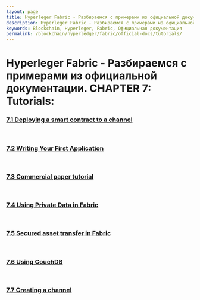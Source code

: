 ```yaml
---
layout: page
title: Hyperleger Fabric - Разбираемся с примерами из официальной документации
description: Hyperleger Fabric - Разбираемся с примерами из официальной документации
keywords: Blockchain, Hyperleger, Fabric, Официальная документация
permalink: /blockchain/hyperledger/fabric/official-docs/tutorials/
---
```


# Hyperleger Fabric - Разбираемся с примерами из официальной документации. CHAPTER 7: Tutorials:

### [7.1 Deploying a smart contract to a channel](/blockchain/hyperledger/fabric/official-docs/tutorials/deploying-a-smart-contract-to-a-channel/)

<br/>

### [7.2 Writing Your First Application](/blockchain/hyperledger/fabric/official-docs/tutorials/writing-your-first-application/)

<br/>

### [7.3 Commercial paper tutorial](/blockchain/hyperledger/fabric/official-docs/tutorials/сommercial-paper-tutorial/)

<br/>

### [7.4 Using Private Data in Fabric](/blockchain/hyperledger/fabric/official-docs/tutorials/using-private-data-in-fabric/)

<br/>

### [7.5 Secured asset transfer in Fabric](/blockchain/hyperledger/fabric/official-docs/tutorials/secured-asset-transfer-in-fabric/)

<br/>

### [7.6 Using CouchDB](/blockchain/hyperledger/fabric/official-docs/tutorials/using-couchdb/)

<br/>

### [7.7 Creating a channel](/blockchain/hyperledger/fabric/official-docs/tutorials/creating-a-channel/)

<!--

<br/>

### [7.8 Adding an Org to a Channel](/blockchain/hyperledger/fabric/official-docs/tutorials/adding-an-org-to-a-channel/)

-->
